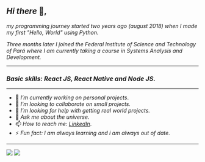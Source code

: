 <div float="left">

## _Hi there_ 👋,

_my programming journey started two years ago (august 2018) when I made my first "Hello, World" using Python._

_Three months later I joined the Federal Institute of Science and Technology of Pará where I am currently taking a course in Systems Analysis and Development._

---

### _Basic skills: React JS, React Native and Node JS._

---

- 🔭 _I’m currently working on personal projects_. 
- 👯 _I’m looking to collaborate on small projects._
- 🤔 _I’m looking for help with getting real world projects._
- 💬 _Ask me about the universe._
- 📫 _How to reach me:_ [_LinkedIn_](https://www.linkedin.com/in/thiago-silva-bb2b67185/).  
- ⚡ _Fun fact: I am always learning and i am always out of date._

</div>

---

<div float="right">

<img src="https://github-readme-stats.vercel.app/api?username=pgthiago&theme=midnight-purple&include_all_commits=true" />

<img src="https://github-readme-stats.vercel.app/api/top-langs/?username=pgthiago&layout=compact&theme=midnight-purple" />

</div>

